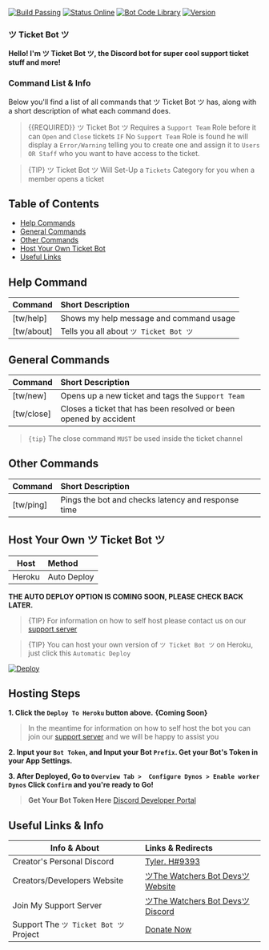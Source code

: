 [![Build Passing](https://img.shields.io/badge/Build-Passing%20-brightgreen.svg?style=flat)](https://ticket-bot.webnode.com/) [![Status Online](https://img.shields.io/badge/Status-Online%20-brightgreen.svg?style=flat)](https://thewatchersbots.statuskit.com/) [![Bot Code Library](https://img.shields.io/badge/Library-discord.js-orange.svg)](https://discord.js.org/#/) [![Version](https://img.shields.io/badge/Version-1.00-blue.svg)](https://ticket-bot.webnode.com/)

### ツ Ticket Bot ツ 

**Hello! I'm ツ Ticket Bot ツ, the Discord bot for super cool support ticket stuff and more!** 

### Command List & Info

Below you'll find a list of all commands that ツ Ticket Bot ツ has, along with a short description of what each command does.

> {{REQUIRED}} ツ Ticket Bot ツ Requires a `Support Team` Role before it can `Open` and `Close` tickets `IF` No `Support Team` Role is found he will display a `Error/Warning` telling you to create one and assign it to `Users OR Staff` who you want to have access to the ticket.

> {TIP} ツ Ticket Bot ツ Will Set-Up a `Tickets` Category for you when a member opens a ticket

## Table of Contents

- [Help Commands](#help)
- [General Commands](#generalcommands)
- [Other Commands](#othercommands)
- [Host Your Own Ticket Bot](#hostyourown)
- [Useful Links](#usefullinks)


<a name="help"></a>
## Help Command

| Command           | Short Description      |
| ----------------- |:---------------------- |
| [tw/help]  | Shows my help message and command usage |
| [tw/about] | Tells you all about `ツ Ticket Bot ツ`  |


<a name="generalcommands"></a>
## General Commands

| Command | Short Description |
| ------- |:----------------- |
| [tw/new] | Opens up a new ticket and tags the `Support Team` |
| [tw/close] | Closes a ticket that has been resolved or been opened by accident |

> `{tip}` The close command `MUST` be used inside the ticket channel

<a name="othercommands"></a>
## Other Commands

| Command | Short Description |
| ------- |:----------------- |
|[tw/ping] | Pings the bot and checks latency and response time |

<a name="hostyourown"></a>
## Host Your Own ツ Ticket Bot ツ

| Host | Method |
| ------- |:----------------- |
| Heroku | Auto Deploy |
**THE AUTO DEPLOY OPTION IS COMING SOON, PLEASE CHECK BACK LATER.**

> {TIP} For information on how to self host please contact us on our [support server](https://discord.gg/djpPhcU)

> {TIP} You can host your own version of `ツ Ticket Bot ツ` on Heroku, just click this `Automatic Deploy`
<a href="https://heroku.com/deploy?template=https://github.com/GrimDesignsFiveM/The-Watchers-Ticket-Bot/tree/master">
  <img src="https://www.herokucdn.com/deploy/button.svg" alt="Deploy">
</a>

## Hosting Steps
**1. Click the `Deploy To Heroku` button above.** **{Coming Soon}**
> In the meantime for information on how to self host the bot you can join our [support server](https://discord.gg/djpPhcU) and we will be happy to assist you

**2. Input your `Bot Token`, and Input your Bot `Prefix`. Get your Bot's Token in your App Settings.**

**3. After Deployed, Go to `Overview Tab >  Configure Dynos > Enable worker Dynos`  Click ``Confirm``
and you're ready to Go!**

> **Get Your Bot Token Here** [Discord Developer Portal](https://discordapp.com/developers/applications)

<a name="usefullinks"></a>
## Useful Links & Info

| Info & About | Links & Redirects |
| ------- |:----------------- |
| Creator's Personal Discord | [Tyler. H#9393](https://discord.gg/N86xbMR) |
| Creators/Developers Website | [ツThe Watchers Bot Devsツ Website](https://the-watchers.webnode.com) |
| Join My Support Server | [ツThe Watchers Bot Devsツ Discord](https://discord.gg/djpPhcU) |
| Support The `ツ Ticket Bot ツ` Project | [Donate Now](https://paypal.me/thewatchersbotdevs)
